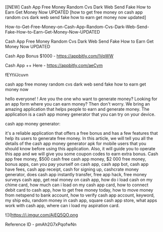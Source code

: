 [[NEW] Cash App Free Money Random Cvs Dark Web Send Fake How to Earn Get Money Now UPDATED [how to get free money on cash app random cvs dark web send fake how to earn get money now updated]

How-to-Get-Free-Money-on-Cash-App-Random-Cvs-Dark-Web-Send-Fake-How-to-Earn-Get-Money-Now-UPDATED

Cash App Free Money Random Cvs Dark Web Send Fake How to Earn Get Money Now UPDATED

Cash App Bonus $1000 -  https://appbitly.com/IVqWW


Cash App ++ Here - https://appbitly.com/aeCym


fEYtVJcuvn

cash app free money random cvs dark web send fake how to earn get money now

hello everyone! ! Are you the one who want to generate money? Looking for an app form where you can earn money? Then don't worry. We bring an amazing application that helps people to earn and generate money. The application is a cash app money generator that you can try on your device.

cash app money generator:

it's a reliable application that offers a free bonus and has a few features that help its users to generate free money. In this article, we will tell you all the details of the cash app money generator apk for mobile users that you should know before using this application. Also, it will guide you to operate this app and we will give you some coupon codes to earn extra bonus. Cash app free money, $500 cash free cash app money, $2 000 free money, bonus apps, can you pay yourself on cash app, cash app bot, cash app have fees, cash app receipt, cash for signing up, cashcrate money generator, does cash app instantly transfer, free app hack, free money surveys cash app, get real money on cash app, how do i load cash on my chime card, how much can i load on my cash app card, how to connect debit card to cash app, how to get free money today, how to move money from netspend to bank account, how to verify cash app account, keyword, my ship edu, random money in cash app, square cash app store, what apps work with cash app, where can i load my aspiration card.

![](https://i.imgur.com/AjEQ5QO.png

Reference ID - pmAh2G7xPqofwNn